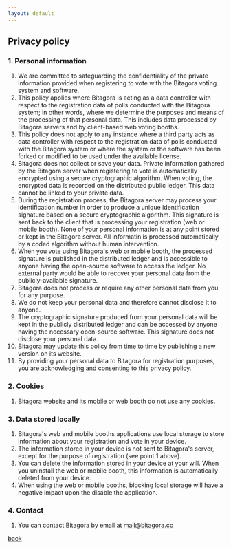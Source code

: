 ```yaml
---
layout: default
---
```


## Privacy policy

### 1. Personal information
1.	We are committed to safeguarding the confidentiality of the private information provided when registering to vote with the Bitagora voting system and software.
2.	This policy applies where Bitagora is acting as a data controller with respect to the registration data of polls conducted with the Bitagora system; in other words, where we determine the purposes and means of the processing of that personal data. This includes data processed by Bitagora servers and by client-based web voting booths.
3. This policy does not apply to any instance where a third party acts as data controller with respect to the registration data of polls conducted with the Bitagora system or where the system or the software has been forked or modified to be used under the available license.
4.	Bitagora does not collect or save your data. Private information gathered by the Bitagora server when registering to vote is automatically encrypted using a secure cryptographic algorithm. When voting, the encrypted data is recorded on the distributed public ledger. This data cannot be linked to your private data.
5.	During the registration process, the Bitagora server may process your identification number in order to produce a unique identification signature based on a secure cryptographic algorithm. This signature is sent back to the client that is processing your registration (web or mobile booth). None of your personal information is at any point stored or kept in the Bitagora server. All informatin is processed automatically by a coded algorithm without human intervention.
6. When you vote using Bitagora's web or mobile booth, the processed signature is published in the distributed ledger and is accessible to anyone having the open-source software to access the ledger. No external party would be able to recover your personal data from the publicly-available signature.
7.	Bitagora does not process or require any other personal data from you for any purpose.
8.	We do not keep your personal data and therefore cannot disclose it to anyone.
9. The cryptographic signature produced from your personal data will be kept in the publicly distributed ledger and can be accessed by anyone having the necessary open-source software. This signature does not disclose your personal data.
10. Bitagora may update this policy from time to time by publishing a new version on its website.
11. By providing your personal data to Bitagora for registration purposes, you are acknowledging and consenting to this privacy policy.

### 2. Cookies
1. Bitagora website and its mobile or web booth do not use any cookies.

### 3. Data stored locally
1.	Bitagora's web and mobile booths applications use local storage to store information about your registration and vote in your device. 
2. The information stored in your device is not sent to Bitagora's server, except for the purpose of registration (see point 1 above). 
3. You can delete the information stored in your device at your will. When you uninstall the web or mobile booth, this information is automatically deleted from your device.
4.	When using the web or mobile booths, blocking local storage will have a negative impact upon the disable the application.

### 4. Contact
1.	You can contact Bitagora by email at mail@bitagora.cc

[back](./)
